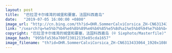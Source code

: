 ```yaml
---
layout: post
title:  "巴拉涅卡尔维湾的城堡和要塞，法国科西嘉岛"
date:   "2019-07-05 16:00:00 +0800"
image_url: "http://cn.bing.com/th?id=OHR.SommerCalviCorsica_ZH-CN6313433064_1920x1080.jpg&rf=LaDigue_1920x1080.jpg&pid=hp"
link: "/search?q=%e5%b7%b4%e6%8b%89%e6%b6%85%e5%8d%a1%e5%b0%94%e7%bb%b4%e6%b9%be&form=hpcapt&mkt=zh-cn"
copyright: "巴拉涅卡尔维湾的城堡和要塞，法国科西嘉岛 (© Siephoto/Masterfile)"
image_hash: "995bfa536a700f23012135e85cda1657"
image_filename: "th?id=OHR.SommerCalviCorsica_ZH-CN6313433064_1920x1080.jpg&rf=LaDigue_1920x1080.jpg&pid=hp"
---
```

